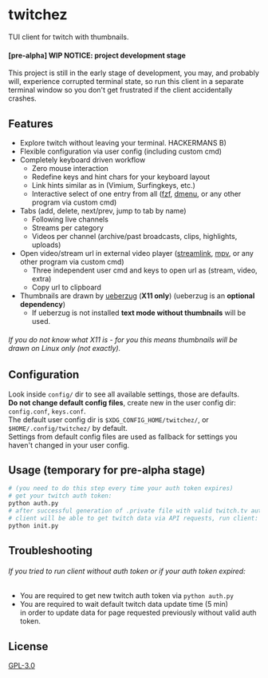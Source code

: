 # twitchez
TUI client for twitch with thumbnails.

#### [pre-alpha] WIP NOTICE: project development stage
This project is still in the early stage of development,
you may, and probably will, experience corrupted terminal state,
so run this client in a separate terminal window
so you don't get frustrated if the client accidentally crashes.

## Features
* Explore twitch without leaving your terminal. HACKERMANS B)
* Flexible configuration via user config (including custom cmd)
* Completely keyboard driven workflow
    * Zero mouse interaction
    * Redefine keys and hint chars for your keyboard layout
    * Link hints similar as in (Vimium, Surfingkeys, etc.)
    * Interactive select of one entry from all
([fzf](https://github.com/junegunn/fzf),
[dmenu](https://tools.suckless.org/dmenu/),
or any other program via custom cmd)
* Tabs (add, delete, next/prev, jump to tab by name)
    * Following live channels
    * Streams per category
    * Videos per channel (archive/past broadcasts, clips, highlights, uploads)
* Open video/stream url in external video player
([streamlink](https://github.com/streamlink/streamlink),
[mpv](https://github.com/mpv-player/mpv),
or any other program via custom cmd)
    * Three independent user cmd and keys to open url as (stream, video, extra)
    * Copy url to clipboard
* Thumbnails are drawn by [ueberzug](https://github.com/seebye/ueberzug) (**X11 only**)
(ueberzug is an **optional dependency**)
    * If ueberzug is not installed **text mode without thumbnails** will be used.

###### *If you do not know what X11 is - for you this means thumbnails will be drawn on Linux only (not exactly).*

## Configuration
Look inside `config/` dir to see all available settings, those are defaults.\
**Do not change default config files**, create new in the user config dir: `config.conf`, `keys.conf`.\
The default user config dir is `$XDG_CONFIG_HOME/twitchez/`, or `$HOME/.config/twitchez/` by default.\
Settings from default config files are used as fallback for settings you haven't changed in your user config.

## Usage (temporary for pre-alpha stage)
```sh
# (you need to do this step every time your auth token expires)
# get your twitch auth token:
python auth.py
# after successful generation of .private file with valid twitch.tv auth token
# client will be able to get twitch data via API requests, run client:
python init.py
```

## Troubleshooting
###### If you tried to run client without auth token or if your auth token expired:
* You are required to get new twitch auth token via `python auth.py`
* You are required to wait default twitch data update time (5 min)\
in order to update data for page requested previously without valid auth token.

## License
[GPL-3.0](https://choosealicense.com/licenses/gpl-3.0/)
